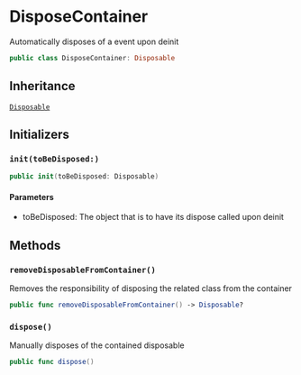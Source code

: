 # DisposeContainer

Automatically disposes of a event upon deinit

``` swift
public class DisposeContainer: Disposable
```

## Inheritance

[`Disposable`](./Disposable.md)

## Initializers

### `init(toBeDisposed:)`

``` swift
public init(toBeDisposed: Disposable)
```

#### Parameters

  - toBeDisposed: The object that is to have its dispose called upon deinit

## Methods

### `removeDisposableFromContainer()`

Removes the responsibility of disposing the related class from the container

``` swift
public func removeDisposableFromContainer() -> Disposable?
```

### `dispose()`

Manually disposes of the contained disposable

``` swift
public func dispose()
```
